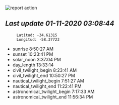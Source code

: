 ![report action](https://github.com/matiasz8/actions-for-reports/workflows/report%20action/badge.svg?branch=develop) 


## *****Last update 01-11-2020 03:08:44*****



		 Latitud: -34.61315
		 Longitud: -58.37723

 - sunrise 	 8:50:27 AM
 - sunset 	 10:23:41 PM
 - solar_noon 	 3:37:04 PM
 - day_length 	 13:33:14
 - civil_twilight_begin 	 8:23:41 AM
 - civil_twilight_end 	 10:50:27 PM
 - nautical_twilight_begin 	 7:51:27 AM
 - nautical_twilight_end 	 11:22:41 PM
 - astronomical_twilight_begin 	 7:17:33 AM
 - astronomical_twilight_end 	 11:56:34 PM
